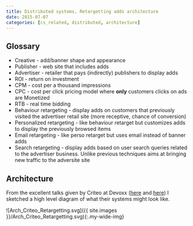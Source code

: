 ```yaml
---
title: Distributed systems, Retargetting adds architecture
date: 2015-07-07
categories: [cs_related, distributed, architecture]
---
```


## Glossary
* Creative - add/banner shape and appearance
* Publisher - web site that includes adds
* Advertiser - retailer that pays (indirectly) publishers to display adds
* ROI - return on investment
* CPM - cost per a thousand impressions
* CPC - cost per click pricing model where **only** customers clicks on ads are Monetized
* RTB - real time bidding
* Behaviour retargeting - display adds on customers that previously visited the advertiser retail site (more receptive, chance of conversion)
* Personalized retargeting - like behaviour retarget but customizes adds to display the previously browsed items
* Email retargeting - like perso retarget but uses email instead of banner adds
* Search retargeting - display adds based on user search queries related to the advertiser business. Unlike previous techniques aims at bringing new traffic to the adversite site

## Architecture

From the excellent talks given by Criteo at Devoxx ([here][1] and [here][2]) I sketched a high level diagram of what their systems might look like.

![Arch_Criteo_Retargetting.svg]({{ site.images }}/Arch_Criteo_Retargetting.svg){:.my-wide-img}

[1]: http://labs.criteo.com/2014/05/criteo-rd-devoxxfr/
[2]: https://www.parleys.com/tutorial/anatomie-de-linfrastructure-de-prediction-criteo-machine-learning-log-management-hadoop
